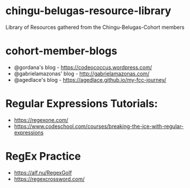# chingu-belugas-resource-library
Library of Resources gathered from the Chingu-Belugas-Cohort members

# cohort-member-blogs
* @gordana's blog - https://codeococcus.wordpress.com/
* @gabrielamazonas' blog - http://gabrielamazonas.com/
* @agedlace's blog - https://agedlace.github.io/my-fcc-journey/

# Regular Expressions Tutorials:

* https://regexone.com/
* https://www.codeschool.com/courses/breaking-the-ice-with-regular-expressions

# RegEx Practice 

* https://alf.nu/RegexGolf
* https://regexcrossword.com/
